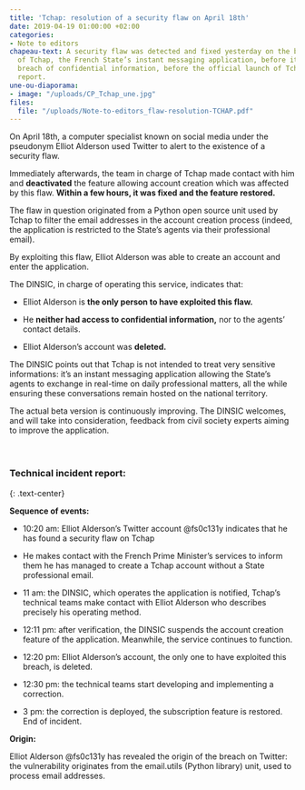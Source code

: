 ```yaml
---
title: 'Tchap: resolution of a security flaw on April 18th'
date: 2019-04-19 01:00:00 +02:00
categories:
- Note to editors
chapeau-text: A security flaw was detected and fixed yesterday on the beta version
  of Tchap, the French State’s instant messaging application, before it caused any
  breach of confidential information, before the official launch of Tchap. Incident
  report.
une-ou-diaporama:
- image: "/uploads/CP_Tchap_une.jpg"
files:
  file: "/uploads/Note-to-editors_flaw-resolution-TCHAP.pdf"
---
```


On April 18th, a computer specialist known on social media under the pseudonym Elliot Alderson used Twitter to alert to the existence of a security flaw.

Immediately afterwards, the team in charge of Tchap made contact with him and **deactivated** the feature allowing account creation which was affected by this flaw. **Within a few hours, it was fixed and the feature restored.**

The flaw in question originated from a Python open source unit used by Tchap to filter the email addresses in the account creation process (indeed, the application is restricted to the State’s agents via their professional email).

By exploiting this flaw, Elliot Alderson was able to create an account and enter the application.

The DINSIC, in charge of operating this service, indicates that:

* Elliot Alderson is **the only person to have exploited this flaw.**


* He **neither had access to confidential information,** nor to the agents’ contact details.


* Elliot Alderson’s account was **deleted.**


The DINSIC points out that Tchap is not intended to treat very sensitive informations: it’s an instant messaging application allowing the State’s agents to exchange in real-time on daily professional matters, all the while ensuring these conversations remain hosted on the national territory.

The actual beta version is continuously improving. The DINSIC welcomes, and will take into consideration, feedback from civil society experts aiming to improve the application.
<br>
<br>
<br>
### Technical incident report:
{: .text-center}

**Sequence of events:**

* 10:20 am: Elliot Alderson’s Twitter account @fs0c131y indicates that he has found a security flaw on Tchap

* He makes contact with the French Prime Minister’s services to inform them he has managed to create a Tchap account without a State professional email.

* 11 am: the DINSIC, which operates the application is notified, Tchap’s technical teams make contact with Elliot Alderson who describes precisely his operating method.

* 12:11 pm: after verification, the DINSIC suspends the account creation feature of the application. Meanwhile, the service continues to function.

* 12:20 pm: Elliot Alderson’s account, the only one to have exploited this breach, is deleted.

* 12:30 pm: the technical teams start developing and implementing a correction.

* 3 pm: the correction is deployed, the subscription feature is restored. End of incident.

**Origin:**

Elliot Alderson @fs0c131y has revealed the origin of the breach on Twitter: the vulnerability originates from the email.utils (Python library) unit, used to process email addresses.